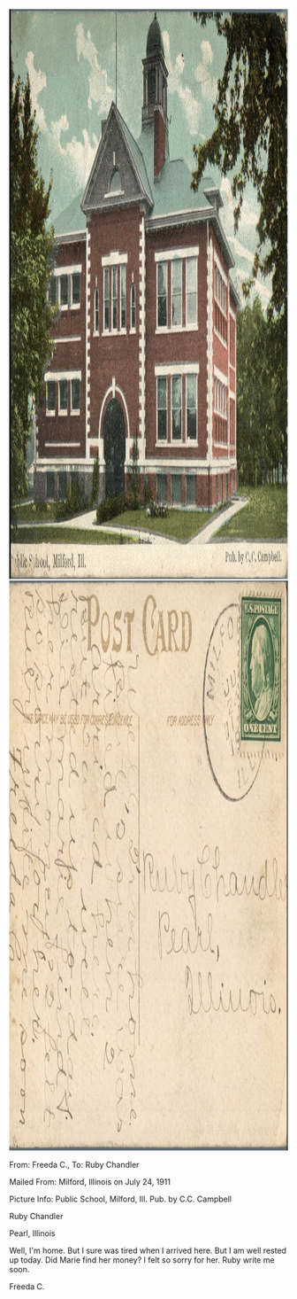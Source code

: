 <html><body><a href="/wp-content/uploads/2014/04/postcard-2014-20140425_18040268_0104.jpg"><img class="alignnone size-full wp-image-403" src="/wp-content/uploads/2014/04/postcard-2014-20140425_18040268_0104.jpg" alt="postcard-2014-20140425_18040268_0104" width="1505" height="1029"></a> <a href="/wp-content/uploads/2014/04/postcard-2014-20140425_18041665_0105.jpg"><img class="alignnone size-full wp-image-404" src="/wp-content/uploads/2014/04/postcard-2014-20140425_18041665_0105.jpg" alt="postcard-2014-20140425_18041665_0105" width="1520" height="1029"></a>



From: Freeda C., To: Ruby Chandler

Mailed From: Milford, Illinois on July 24, 1911

Picture Info: Public School, Milford, Ill. Pub. by C.C. Campbell



Ruby Chandler

Pearl, Illinois



Well, I'm home. But I sure was tired when I arrived here. But I am well rested up today. Did Marie find her money? I felt so sorry for her. Ruby write me soon.

Freeda C.</body></html>